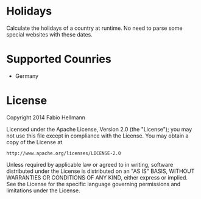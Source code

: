 Holidays
========

Calculate the holidays of a country at runtime. No need to parse some special websites with these dates.


Supported Counries
========

 - Germany
 

License
=======
Copyright 2014 Fabio Hellmann

Licensed under the Apache License, Version 2.0 (the "License");
you may not use this file except in compliance with the License.
You may obtain a copy of the License at

    http://www.apache.org/licenses/LICENSE-2.0

Unless required by applicable law or agreed to in writing, software
distributed under the License is distributed on an "AS IS" BASIS,
WITHOUT WARRANTIES OR CONDITIONS OF ANY KIND, either express or implied.
See the License for the specific language governing permissions and
limitations under the License.
